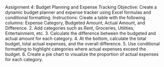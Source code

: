 Assignment 4: Budget Planning and Expense Tracking
Objective: Create a dynamic budget planner and expense tracker using Excel formulas and conditional formatting.
Instructions:
Create a table with the following columns:
Expense Category, Budgeted Amount, Actual Amount, and Difference.
2. Add categories such as Rent, Groceries, Utilities, Entertainment, etc.
3. Calculate the difference between the budgeted and actual amount for each category.
4. At the bottom, calculate the total budget, total actual expenses, and the overall difference.
5. Use conditional formatting to highlight categories where actual expenses exceed the budget.
6. Create a pie chart to visualize the proportion of actual expenses for each category.

